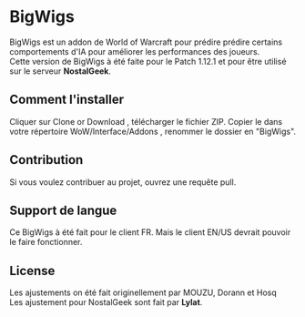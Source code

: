 # BigWigs
BigWigs est un addon de World of Warcraft pour prédire prédire certains comportements d'IA pour améliorer les performances des joueurs.<br>
Cette version de BigWigs à été faite pour le Patch 1.12.1 et pour être utilisé sur le serveur <b>NostalGeek</b>.

## Comment l'installer
Cliquer sur Clone or Download , télécharger le fichier ZIP. Copier le dans votre répertoire WoW/Interface/Addons , renommer le dossier en "BigWigs".

## Contribution
Si vous voulez contribuer au projet, ouvrez une requête pull.

## Support de langue
Ce BigWigs à été fait pour le client FR. Mais le client EN/US devrait pouvoir le faire fonctionner.

## License
Les ajustements on été fait originellement par MOUZU, Dorann et Hosq<br>
Les ajustement pour NostalGeek sont fait par <b>Lylat</b>.<br>